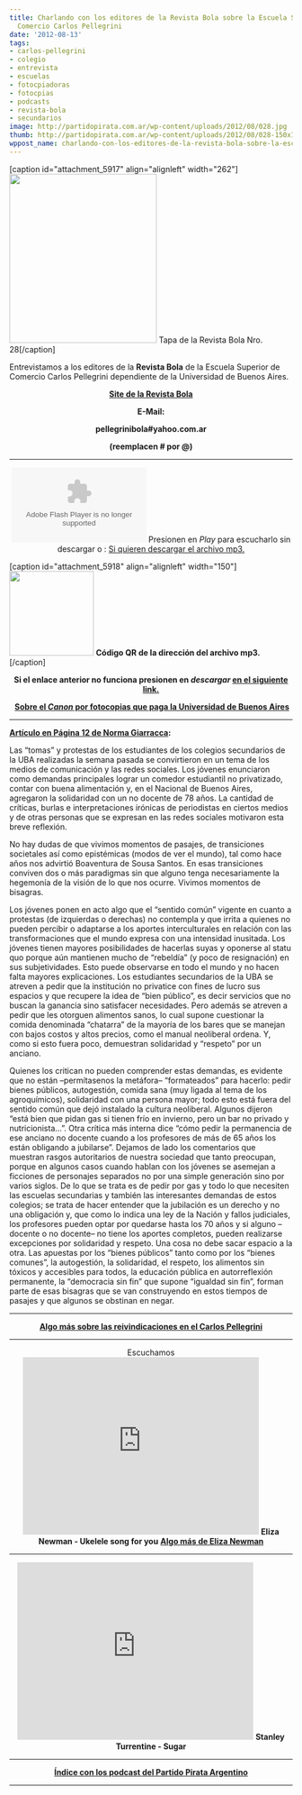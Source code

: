 ```yaml
---
title: Charlando con los editores de la Revista Bola sobre la Escuela Superior de
  Comercio Carlos Pellegrini
date: '2012-08-13'
tags:
- carlos-pellegrini
- colegio
- entrevista
- escuelas
- fotocpiadoras
- fotocpias
- podcasts
- revista-bola
- secundarios
image: http://partidopirata.com.ar/wp-content/uploads/2012/08/028.jpg
thumb: http://partidopirata.com.ar/wp-content/uploads/2012/08/028-150x150.jpg
wppost_name: charlando-con-los-editores-de-la-revista-bola-sobre-la-escuela-superior-de-comercio-carlos-pellegrini
---
```


[caption id="attachment_5917" align="alignleft" width="262"]<a href="http://partidopirata.com.ar/wp-content/uploads/2012/08/028.jpg"><img class="size-medium wp-image-5917" title="028" src="http://partidopirata.com.ar/wp-content/uploads/2012/08/028-262x300.jpg" alt="" width="262" height="300" /></a> Tapa de la Revista Bola Nro. 28[/caption]

Entrevistamos a los editores de la <strong>Revista Bola</strong> de la Escuela Superior de Comercio Carlos Pellegrini dependiente de la Universidad de Buenos Aires.
<p style="text-align: center;"><strong><a href="http://www.revistabola.com.ar/" target="_blank">Site de la Revista Bola</a></strong></p>
<p style="text-align: center;"><strong>E-Mail:</strong></p>
<p style="text-align: center;"><strong>pellegrinibola#yahoo.com.ar</strong></p>
<p style="text-align: center;"><strong>(reemplacen # por @)</strong></p>


<hr />

<center>
<object id="player1377240" width="240" height="133" classid="clsid:d27cdb6e-ae6d-11cf-96b8-444553540000" codebase="http://download.macromedia.com/pub/shockwave/cabs/flash/swflash.cab#version=6,0,40,0"><param name="AllowScriptAccess" value="always" /><param name="allowFullScreen" value="true" /><param name="wmode" value="transparent" /><param name="src" value="http://www.ivoox.com/playerivoox_ee_1377240_1.html" /><param name="allowfullscreen" value="true" /><param name="allowscriptaccess" value="always" /><embed id="player1377240" width="240" height="133" type="application/x-shockwave-flash" src="http://www.ivoox.com/playerivoox_ee_1377240_1.html" AllowScriptAccess="always" allowFullScreen="true" wmode="transparent" allowfullscreen="true" allowscriptaccess="always" /></object>
Presionen en <em>Play</em> para escucharlo sin descargar o :
<a href="http://www.ivoox.com/charlando-alumnos-del-carlos-pellegrini-revista-bola_md_1377240_1.mp3" target="_blank">Si quieren descargar el archivo mp3.</a></center>

[caption id="attachment_5918" align="alignleft" width="150"]<a href="http://partidopirata.com.ar/wp-content/uploads/2012/08/chart3.png"><img class="size-full wp-image-5918" title="chart" src="http://partidopirata.com.ar/wp-content/uploads/2012/08/chart3.png" alt="" width="150" height="150" /></a> <strong>Código QR de la dirección del archivo mp3.</strong>[/caption]
<p style="text-align: center;"><strong>Si el enlace anterior no funciona presionen en <em>descargar</em> <a href="http://www.ivoox.com/charlando-alumnos-del-carlos-pellegrini-revista-bola-audios-mp3_rf_1377240_1.html" target="_blank">en el siguiente link.</a></strong></p>
<p style="text-align: center;"><strong> <a href="http://partidopirata.com.ar/2179/actividades-diversas-para-el-mes-de-noviembre-debate-sobre-el-canon-por-fotocopias">Sobre el <em>Canon</em> por fotocopias que paga la Universidad de Buenos Aires</a></strong></p>


<hr />

<strong><a href="http://www.pagina12.com.ar/diario/universidad/10-198857-2012-07-17.html" target="_blank">Artículo en Página 12 de Norma Giarracca</a>:</strong>

Las “tomas” y protestas de los estudiantes de los colegios secundarios de la UBA realizadas la semana pasada se convirtieron en un tema de los medios de comunicación y las redes sociales. Los jóvenes enunciaron como demandas principales lograr un comedor estudiantil no privatizado, contar con buena alimentación y, en el Nacional de Buenos Aires, agregaron la solidaridad con un no docente de 78 años. La cantidad de críticas, burlas e interpretaciones irónicas de periodistas en ciertos medios y de otras personas que se expresan en las redes sociales motivaron esta breve reflexión.

No hay dudas de que vivimos momentos de pasajes, de transiciones societales así como epistémicas (modos de ver el mundo), tal como hace años nos advirtió Boaventura de Sousa Santos. En esas transiciones conviven dos o más paradigmas sin que alguno tenga necesariamente la hegemonía de la visión de lo que nos ocurre. Vivimos momentos de bisagras.

Los jóvenes ponen en acto algo que el “sentido común” vigente en cuanto a protestas (de izquierdas o derechas) no contempla y que irrita a quienes no pueden percibir o adaptarse a los aportes interculturales en relación con las transformaciones que el mundo expresa con una intensidad inusitada. Los jóvenes tienen mayores posibilidades de hacerlas suyas y oponerse al statu quo porque aún mantienen mucho de “rebeldía” (y poco de resignación) en sus subjetividades. Esto puede observarse en todo el mundo y no hacen falta mayores explicaciones. Los estudiantes secundarios de la UBA se atreven a pedir que la institución no privatice con fines de lucro sus espacios y que recupere la idea de “bien público”, es decir servicios que no buscan la ganancia sino satisfacer necesidades. Pero además se atreven a pedir que les otorguen alimentos sanos, lo cual supone cuestionar la comida denominada “chatarra” de la mayoría de los bares que se manejan con bajos costos y altos precios, como el manual neoliberal ordena. Y, como si esto fuera poco, demuestran solidaridad y “respeto” por un anciano.

Quienes los critican no pueden comprender estas demandas, es evidente que no están –permítasenos la metáfora– “formateados” para hacerlo: pedir bienes públicos, autogestión, comida sana (muy ligada al tema de los agroquímicos), solidaridad con una persona mayor; todo esto está fuera del sentido común que dejó instalado la cultura neoliberal. Algunos dijeron “está bien que pidan gas si tienen frío en invierno, pero un bar no privado y nutricionista…”. Otra crítica más interna dice “cómo pedir la permanencia de ese anciano no docente cuando a los profesores de más de 65 años los están obligando a jubilarse”. Dejamos de lado los comentarios que muestran rasgos autoritarios de nuestra sociedad que tanto preocupan, porque en algunos casos cuando hablan con los jóvenes se asemejan a ficciones de personajes separados no por una simple generación sino por varios siglos. De lo que se trata es de pedir por gas y todo lo que necesiten las escuelas secundarias y también las interesantes demandas de estos colegios; se trata de hacer entender que la jubilación es un derecho y no una obligación y, que como lo indica una ley de la Nación y fallos judiciales, los profesores pueden optar por quedarse hasta los 70 años y si alguno –docente o no docente– no tiene los aportes completos, pueden realizarse excepciones por solidaridad y respeto. Una cosa no debe sacar espacio a la otra. Las apuestas por los “bienes públicos” tanto como por los “bienes comunes”, la autogestión, la solidaridad, el respeto, los alimentos sin tóxicos y accesibles para todos, la educación pública en autorreflexión permanente, la “democracia sin fin” que supone “igualdad sin fin”, forman parte de esas bisagras que se van construyendo en estos tiempos de pasajes y que algunos se obstinan en negar.

<hr />
<p style="text-align: center;"><strong><a href="http://partidopirata.com.ar/5317/tratando-de-entender-lo-que-pasa-en-el-pellegrini">Algo más sobre las reivindicaciones en el Carlos Pellegrini</a></strong></p>


<hr />

<center>Escuchamos
<iframe src="http://www.youtube.com/embed/8aXCUVP0Vgo" frameborder="0" width="420" height="315"></iframe>
<strong>Eliza Newman - Ukelele song for you</strong>
<strong> <a href="http://soundcloud.com/eliza-newman" target="_blank">Algo más de Eliza Newman</a></strong></center>

<hr />
<p style="text-align: center;"><iframe src="http://www.youtube.com/embed/o1XLr_PZkuY" frameborder="0" width="420" height="315"></iframe>
<strong>Stanley Turrentine - Sugar</strong></p>


<hr />
<p style="text-align: center;"><strong><a href="http://partidopirata.com.ar/857/indice-con-los-podcast-del-partido-pirata-argentino">Índice con los podcast del Partido Pirata Argentino</a></strong></p>


<hr />
